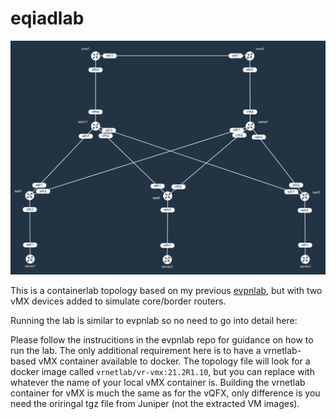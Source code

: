 # eqiadlab

![eqiadlab topology](https://raw.githubusercontent.com/topranks/homerlabs/main/labs/eqiadlab/diagram.png)

This is a containerlab topology based on my previous [evpnlab](../evpnlab), but with two vMX devices added to simulate core/border routers.

Running the lab is similar to evpnlab so no need to go into detail here:



Please follow the instrucitions in the evpnlab repo for guidance on how to run the lab.  The only additional requirement here is to have a vrnetlab-based vMX container available to docker.  The topology file will look for a docker image called `vrnetlab/vr-vmx:21.2R1.10`, but you can replace with whatever the name of your local vMX container is.  Building the vrnetlab container for vMX is much the same as for the vQFX, only difference is you need the oriringal tgz file from Juniper (not the extracted VM images).

